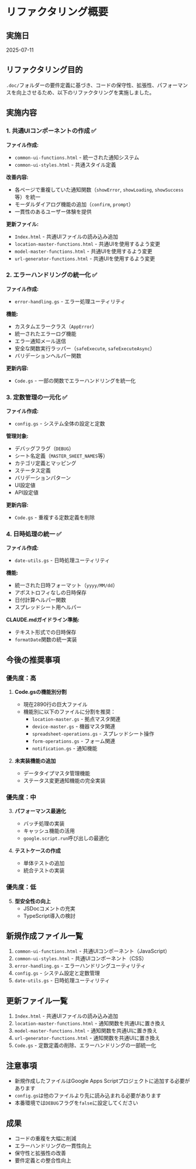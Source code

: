 # リファクタリング概要

## 実施日
2025-07-11

## リファクタリング目的
`.doc/`フォルダーの要件定義に基づき、コードの保守性、拡張性、パフォーマンスを向上させるため、以下のリファクタリングを実施しました。

## 実施内容

### 1. 共通UIコンポーネントの作成 ✅
**ファイル作成:**
- `common-ui-functions.html` - 統一された通知システム
- `common-ui-styles.html` - 共通スタイル定義

**改善内容:**
- 各ページで重複していた通知関数（`showError`, `showLoading`, `showSuccess`等）を統一
- モーダルダイアログ機能の追加（`confirm`, `prompt`）
- 一貫性のあるユーザー体験を提供

**更新ファイル:**
- `Index.html` - 共通UIファイルの読み込み追加
- `location-master-functions.html` - 共通UIを使用するよう変更
- `model-master-functions.html` - 共通UIを使用するよう変更
- `url-generator-functions.html` - 共通UIを使用するよう変更

### 2. エラーハンドリングの統一化 ✅
**ファイル作成:**
- `error-handling.gs` - エラー処理ユーティリティ

**機能:**
- カスタムエラークラス（`AppError`）
- 統一されたエラーログ機能
- エラー通知メール送信
- 安全な関数実行ラッパー（`safeExecute`, `safeExecuteAsync`）
- バリデーションヘルパー関数

**更新内容:**
- `Code.gs` - 一部の関数でエラーハンドリングを統一化

### 3. 定数管理の一元化 ✅
**ファイル作成:**
- `config.gs` - システム全体の設定と定数

**管理対象:**
- デバッグフラグ（`DEBUG`）
- シート名定義（`MASTER_SHEET_NAMES`等）
- カテゴリ定義とマッピング
- ステータス定義
- バリデーションパターン
- UI設定値
- API設定値

**更新内容:**
- `Code.gs` - 重複する定数定義を削除

### 4. 日時処理の統一 ✅
**ファイル作成:**
- `date-utils.gs` - 日時処理ユーティリティ

**機能:**
- 統一された日時フォーマット（`yyyy/MM/dd`）
- アポストロフィなしの日時保存
- 日付計算ヘルパー関数
- スプレッドシート用ヘルパー

**CLAUDE.mdガイドライン準拠:**
- テキスト形式での日時保存
- `formatDate`関数の統一実装

## 今後の推奨事項

### 優先度：高
1. **Code.gsの機能別分割**
   - 現在2890行の巨大ファイル
   - 機能別に以下のファイルに分割を推奨：
     - `location-master.gs` - 拠点マスタ関連
     - `device-master.gs` - 機器マスタ関連
     - `spreadsheet-operations.gs` - スプレッドシート操作
     - `form-operations.gs` - フォーム関連
     - `notification.gs` - 通知機能

2. **未実装機能の追加**
   - データタイプマスタ管理機能
   - ステータス変更通知機能の完全実装

### 優先度：中
3. **パフォーマンス最適化**
   - バッチ処理の実装
   - キャッシュ機能の活用
   - `google.script.run`呼び出しの最適化

4. **テストケースの作成**
   - 単体テストの追加
   - 統合テストの実装

### 優先度：低
5. **型安全性の向上**
   - JSDocコメントの充実
   - TypeScript導入の検討

## 新規作成ファイル一覧
1. `common-ui-functions.html` - 共通UIコンポーネント（JavaScript）
2. `common-ui-styles.html` - 共通UIコンポーネント（CSS）
3. `error-handling.gs` - エラーハンドリングユーティリティ
4. `config.gs` - システム設定と定数管理
5. `date-utils.gs` - 日時処理ユーティリティ

## 更新ファイル一覧
1. `Index.html` - 共通UIファイルの読み込み追加
2. `location-master-functions.html` - 通知関数を共通UIに置き換え
3. `model-master-functions.html` - 通知関数を共通UIに置き換え
4. `url-generator-functions.html` - 通知関数を共通UIに置き換え
5. `Code.gs` - 定数定義の削除、エラーハンドリングの一部統一化

## 注意事項
- 新規作成したファイルはGoogle Apps Scriptプロジェクトに追加する必要があります
- `config.gs`は他のファイルより先に読み込まれる必要があります
- 本番環境では`DEBUG`フラグを`false`に設定してください

## 成果
- コードの重複を大幅に削減
- エラーハンドリングの一貫性向上
- 保守性と拡張性の改善
- 要件定義との整合性向上